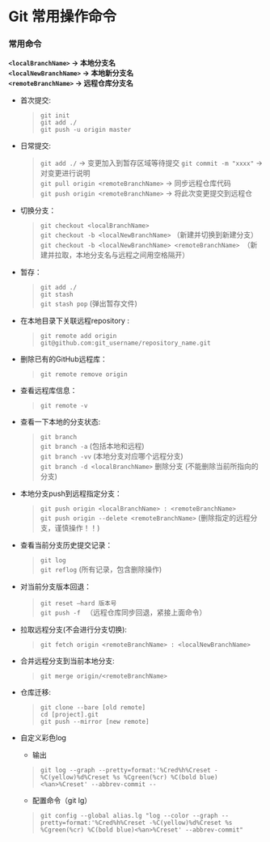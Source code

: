 # Git 常用操作命令



### 常用命令   

**`<localBranchName>` ->  本地分支名**   
**`<localNewBranchName>` -> 本地新分支名**   
**`<remoteBranchName>` -> 远程仓库分支名**   



* 首次提交:    
    
    > `git init`      
    > `git add ./`      
    > `git push -u origin master`      


* 日常提交:    
    
    > `git add ./`                          -> 变更加入到暂存区域等待提交
    > `git commit -m "xxxx"`                -> 对变更进行说明      
    > `git pull origin <remoteBranchName>`  -> 同步远程仓库代码        
    > `git push origin <remoteBranchName>`  -> 将此次变更提交到远程仓      


* 切换分支：   

    > `git checkout <localBranchName>`   
    > `git checkout -b <localNewBranchName>`   （新建并切换到新建分支）    
    > `git checkout -b <localNewBranchName> <remoteBranchName> `（新建并拉取，本地分支名与远程之间用空格隔开）      

    

* 暂存：   

    > `git add ./`        
    > `git stash`      
    > `git stash pop` (弹出暂存文件)        



* 在本地目录下关联远程repository :      

    > `git remote add origin git@github.com:git_username/repository_name.git`       


* 删除已有的GitHub远程库：   

    > `git remote remove origin`    


* 查看远程库信息：      

    > `git remote -v`       



* 查看一下本地的分支状态:       

    > `git branch`   
    > `git branch -a`  (包括本地和远程)   
    > `git branch -vv`  (本地分支对应哪个远程分支)   
    > `git branch -d <localBranchName>`  删除分支 (不能删除当前所指向的分支)   
    


* 本地分支push到远程指定分支：   

    > `git push origin <localBranchName> : <remoteBranchName>`    
    > `git push origin --delete <remoteBranchName>` (删除指定的远程分支，谨慎操作！！)          

    


* 查看当前分支历史提交记录：    

    > `git log`   
    > `git reflog` (所有记录，包含删除操作)     


* 对当前分支版本回退：  

    > `git reset –hard 版本号`   
    > `git push -f ` （远程仓库同步回退，紧接上面命令）     



* 拉取远程分支(不会进行分支切换):   

    > `git fetch origin <remoteBranchName> : <localNewBranchName>`      


* 合并远程分支到当前本地分支:       

    > `git merge origin/<remoteBranchName>`     
    


* 仓库迁移:     

    > `git clone --bare [old remote]`      
    > `cd [project].git`      
    > `git push --mirror [new remote]`          


* 自定义彩色log     

    - 输出   
    > `git log --graph --pretty=format:'%Cred%h%Creset -%C(yellow)%d%Creset %s %Cgreen(%cr) %C(bold blue)<%an>%Creset' --abbrev-commit --` 
    - 配置命令（git lg）   
    > `git config --global alias.lg "log --color --graph --pretty=format:'%Cred%h%Creset -%C(yellow)%d%Creset %s %Cgreen(%cr) %C(bold blue)<%an>%Creset' --abbrev-commit"`